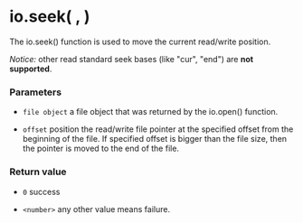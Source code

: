 # io.seek(<file object> , <offset>)

The io.seek() function is used to move the current read/write position.

*Notice:* other read standard seek bases (like "cur", "end") are **not supported**.


### Parameters

* `file object` a file object that was returned by the io.open() function.

* `offset` position the read/write file pointer at the specified offset from the beginning of the file. If specified offset is bigger than the file size, then the pointer is moved to the end of the file.

### Return value

* `0` success

* `<number>` any other value means failure.
